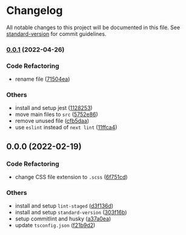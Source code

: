 # Changelog

All notable changes to this project will be documented in this file. See [standard-version](https://github.com/conventional-changelog/standard-version) for commit guidelines.

### [0.0.1](https://github.com/andriannus/nextjs-template/compare/v0.0.0...v0.0.1) (2022-04-26)


### Code Refactoring

* rename file ([71504ea](https://github.com/andriannus/nextjs-template/commit/71504eae169237ad4117ab409a7672d52dbc9af2))


### Others

* install and setup jest ([1128253](https://github.com/andriannus/nextjs-template/commit/1128253c6ab551a50e46265f79230f2b312224cc))
* move main files to `src` ([5752e86](https://github.com/andriannus/nextjs-template/commit/5752e86ba1815deebb053d38c383ff36e2701ef0))
* remove unused file ([cfb5daa](https://github.com/andriannus/nextjs-template/commit/cfb5daa3ed279c8d6526d9355660a8b19c5cfa2f))
* use `eslint` instead of `next lint` ([11ffca4](https://github.com/andriannus/nextjs-template/commit/11ffca4bb01ffdbe308bf3eb11b815995acb4b52))

## 0.0.0 (2022-02-19)


### Code Refactoring

* change CSS file extension to `.scss` ([6f751cd](https://github.com/andriannus/nextjs-template/commit/6f751cdb22febc1d358b003874c3064246b153d4))


### Others

* install and setup `lint-staged` ([d3f136d](https://github.com/andriannus/nextjs-template/commit/d3f136db9b2cd1ac068a05557ff34c3c32da753a))
* install and setup `standard-version` ([303f16b](https://github.com/andriannus/nextjs-template/commit/303f16b5bdff805d27d194e392e50b899c4e1230))
* setup commitlint and husky ([a37a0ea](https://github.com/andriannus/nextjs-template/commit/a37a0eae65fa0c20c6c80110ea02f60b40eeaaa9))
* update `tsconfig.json` ([f21b9d2](https://github.com/andriannus/nextjs-template/commit/f21b9d2c589955f4c1657daa9a344af4e16b481b))
